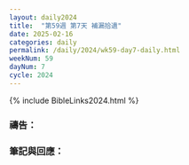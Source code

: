 ```yaml
---
layout: daily2024
title:  "第59週 第7天 補漏拾遺"
date: 2025-02-16
categories: daily
permalink: /daily/2024/wk59-day7-daily.html
weekNum: 59
dayNum: 7
cycle: 2024
---
```


{% include BibleLinks2024.html %}

### 禱告：

### 筆記與回應：
